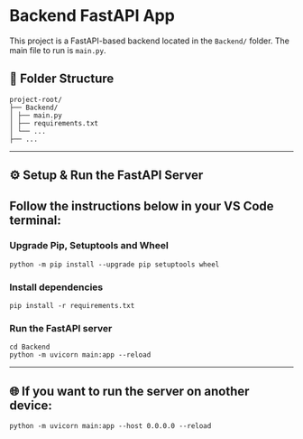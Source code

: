 # Backend FastAPI App

This project is a FastAPI-based backend located in the `Backend/` folder. The main file to run is `main.py`.

## 📁 Folder Structure
```
project-root/
├── Backend/
│ ├── main.py
│ ├── requirements.txt
│ └── ...
├── ...
```
---
## ⚙️ Setup & Run the FastAPI Server
Follow the instructions below in your **VS Code terminal**:
---
### Upgrade Pip, Setuptools  and Wheel
```
python -m pip install --upgrade pip setuptools wheel
```
### Install dependencies
```
pip install -r requirements.txt
```
### Run the FastAPI server
```
cd Backend
python -m uvicorn main:app --reload
```
---

## 🌐 If you want to run the server on another device:
```
python -m uvicorn main:app --host 0.0.0.0 --reload
```
